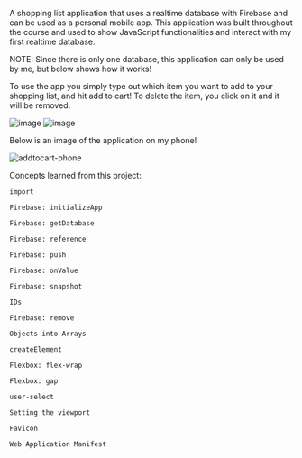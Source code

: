 A shopping list application that uses a realtime database with Firebase and can be used as a personal mobile app. This application was built throughout the course and used to show JavaScript functionalities and interact with my first realtime database.

NOTE: Since there is only one database, this application can only be used by me, but below shows how it works!

To use the app you simply type out which item you want to add to your shopping list, and hit add to cart! To delete the item, you click on it and it will be removed.

![image](https://github.com/NickGayda/Frontend-Career-Path/assets/54640052/a143fae6-a629-4df8-a907-ce6c6c39e07c) ![image](https://github.com/NickGayda/Frontend-Career-Path/assets/54640052/fc699bfa-bad0-495a-b207-4ef10e060a3f)

Below is an image of the application on my phone!

![addtocart-phone](https://github.com/NickGayda/Frontend-Career-Path/assets/54640052/b37043db-ef05-4183-9178-36e4b6650e0b)

Concepts learned from this project:

    import

    Firebase: initializeApp

    Firebase: getDatabase

    Firebase: reference

    Firebase: push

    Firebase: onValue

    Firebase: snapshot

    IDs

    Firebase: remove

    Objects into Arrays

    createElement

    Flexbox: flex-wrap

    Flexbox: gap

    user-select

    Setting the viewport

    Favicon

    Web Application Manifest
